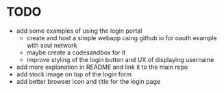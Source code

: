 # TODO

- add some examples of using the login portal
  - create and host a simple webapp using github io for oauth example with soul network
  - maybe create a codesandbox for it
  - improve styling of the login button and UX of displaying username
- add more explanation in README and link it to the main repo
- add stock image on top of the login form
- add better browser icon and title for the login page
